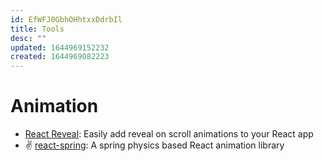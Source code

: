 ```yaml
---
id: EfWFJ0GbhOHhtxxDdrbIl
title: Tools
desc: ""
updated: 1644969152232
created: 1644969082223
---
```


# Animation

- [React Reveal](https://github.com/rnosov/react-reveal): Easily add reveal on scroll animations to your React app
- ✌️ [react-spring](https://github.com/pmndrs/react-spring): A spring physics based React animation library
